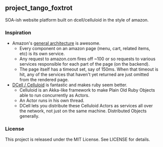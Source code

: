 ## project_tango_foxtrot

SOA-ish website platform built on dcell/celluloid in the style of amazon.

### Inspiration

- Amazon's [general architecture](http://queue.acm.org/detail.cfm?id=1142065) is awesome.
  - Every component on an amazon page (menu, cart, related items, etc) is its
    own service.
  - Any request to amazon.com fires off ~100 or so requests to various services
    responsible for each part of the page (on the backend).
  - The page itself has a timeout set, say of 150ms.  When that timeout is hit,
    any of the services that haven't yet returned are just omitted from the
    rendered page.
- [DCell / Celluloid](http://celluloid.io) is fantastic and makes ruby seem
  better.
  - Celluloid is an Akka-like framework to make Plain Old Ruby Objects able to
    run concurrently as Actors.
  - An Actor runs in his own thread.
  - DCell lets you distribute these Celluloid Actors as services all over the
    network, not just on the same machine.  Distributed Objects generally.

### License

This project is released under the MIT License.  See LICENSE for details.
